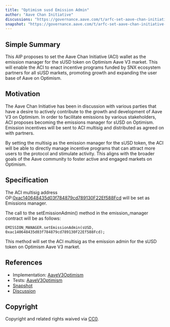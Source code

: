 ```yaml
---
title: "Optimism susd Emission Admin"
author: "Aave Chan Initiative"
discussions: "https://governance.aave.com/t/arfc-set-aave-chan-initiative-as-emission-manager-for-susd-on-aave-v3-optimism/16867"
snapshot: "https://governance.aave.com/t/arfc-set-aave-chan-initiative-as-emission-manager-for-susd-on-aave-v3-optimism/16867"
---
```


## Simple Summary

This AIP proposes to set the Aave Chan Initiative (ACI) wallet as the emission manager for the sUSD token on Optimism Aave V3 market. This will enable the ACI to enact incentive programs funded by SNX ecosystem partners for all sUSD markets, promoting growth and expanding the user base of Aave on Optimism.

## Motivation

The Aave Chan Initiative has been in discussion with various parties that have a desire to actively contribute to the growth and development of Aave V3 on Optimism. In order to facilitate emissions by various stakeholders, ACI proposes becoming the emissions manager for sUSD on Optimism. Emission incentives will be sent to ACI multisig and distributed as agreed on with partners.

By setting the multisig as the emission manager for the sUSD token, the ACI will be able to directly manage incentive programs that can attract more users to the protocol and stimulate activity. This aligns with the broader goals of the Aave community to foster active and engaged markets on Optimism.

## Specification

The ACI multisig address OP:[0xac140648435d03f784879cd789130F22Ef588Fcd](https://optimistic.etherscan.io/address/0xac140648435d03f784879cd789130F22Ef588Fcd) will be set as Emissions manager.

The call to the setEmissionAdmin() method in the emission_manager contract will be as follows:

`EMISSION_MANAGER.setEmissionAdmin(sUSD, 0xac140648435d03f784879cd789130F22Ef588Fcd);`

This method will set the ACI multisig as the emission admin for the sUSD token on Optimism Aave V3 market.

## References

- Implementation: [AaveV3Optimism](https://github.com/bgd-labs/aave-proposals-v3/blob/8810a7cd06432a6e77fc2669676323b07fa870bd/src/20240312_AaveV3Optimism_OptimismSusdEmissionAdmin/AaveV3Optimism_OptimismSusdEmissionAdmin_20240312.sol)
- Tests: [AaveV3Optimism](https://github.com/bgd-labs/aave-proposals-v3/blob/8810a7cd06432a6e77fc2669676323b07fa870bd/src/20240312_AaveV3Optimism_OptimismSusdEmissionAdmin/AaveV3Optimism_OptimismSusdEmissionAdmin_20240312.t.sol)
- [Snapshot](https://governance.aave.com/t/arfc-set-aave-chan-initiative-as-emission-manager-for-susd-on-aave-v3-optimism/16867)
- [Discussion](https://governance.aave.com/t/arfc-set-aave-chan-initiative-as-emission-manager-for-susd-on-aave-v3-optimism/16867)

## Copyright

Copyright and related rights waived via [CC0](https://creativecommons.org/publicdomain/zero/1.0/).
